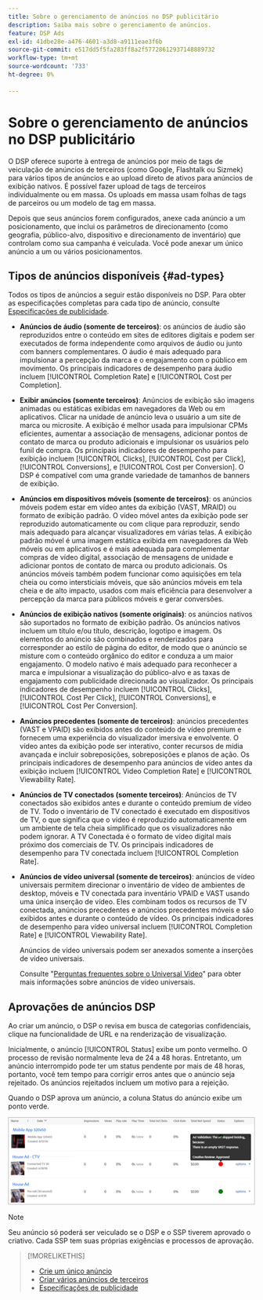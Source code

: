 ```yaml
---
title: Sobre o gerenciamento de anúncios no DSP publicitário
description: Saiba mais sobre o gerenciamento de anúncios.
feature: DSP Ads
exl-id: 41dbe28e-a476-4601-a3d8-a9111eae3f6b
source-git-commit: e517dd5f5fa283ff8a2f57728612937148889732
workflow-type: tm+mt
source-wordcount: '733'
ht-degree: 0%

---
```


# Sobre o gerenciamento de anúncios no DSP publicitário

<!-- add "The Ads View (Dashboard?)" section -->

O DSP oferece suporte à entrega de anúncios por meio de tags de veiculação de anúncios de terceiros (como Google, Flashtalk ou Sizmek) para vários tipos de anúncios e ao upload direto de ativos para anúncios de exibição nativos. É possível fazer upload de tags de terceiros individualmente ou em massa. Os uploads em massa usam folhas de tags de parceiros ou um modelo de tag em massa.

<!-- The bulk upload feature requires you to either a) upload DoubleClick and Flashtalking tag sheets or b) download a template, input your tags into the template, and then re-upload the template. -->
<!-- need a list of all supported third-party ad servers; see file in future-tbd folder -->

Depois que seus anúncios forem configurados, anexe cada anúncio a um posicionamento, que inclui os parâmetros de direcionamento (como geografia, público-alvo, dispositivo e direcionamento de inventário) que controlam como sua campanha é veiculada. Você pode anexar um único anúncio a um ou vários posicionamentos.

## Tipos de anúncios disponíveis {#ad-types}

Todos os tipos de anúncios a seguir estão disponíveis no DSP. Para obter as especificações completas para cada tipo de anúncio, consulte [Especificações de publicidade](ad-specs.md).

* **Anúncios de áudio (somente de terceiros)**: os anúncios de áudio são reproduzidos entre o conteúdo em sites de editores digitais e podem ser executados de forma independente como arquivos de áudio ou junto com banners complementares. O áudio é mais adequado para impulsionar a percepção da marca e o engajamento com o público em movimento. Os principais indicadores de desempenho para áudio incluem [!UICONTROL Completion Rate] e [!UICONTROL Cost per Completion].

* **Exibir anúncios (somente terceiros)**: Anúncios de exibição são imagens animadas ou estáticas exibidas em navegadores da Web ou em aplicativos. Clicar na unidade de anúncio leva o usuário a um site de marca ou microsite. A exibição é melhor usada para impulsionar CPMs eficientes, aumentar a associação de mensagens, adicionar pontos de contato de marca ou produto adicionais e impulsionar os usuários pelo funil de compra. Os principais indicadores de desempenho para exibição incluem [!UICONTROL Clicks], [!UICONTROL Cost per Click], [!UICONTROL Conversions], e [!UICONTROL Cost per Conversion]. O DSP é compatível com uma grande variedade de tamanhos de banners de exibição.

* **Anúncios em dispositivos móveis (somente de terceiros)**: os anúncios móveis podem estar em vídeo antes da exibição (VAST, MRAID) ou formato de exibição padrão. O vídeo móvel antes da exibição pode ser reproduzido automaticamente ou com clique para reproduzir, sendo mais adequado para alcançar visualizadores em várias telas. A exibição padrão móvel é uma imagem estática exibida em navegadores da Web móveis ou em aplicativos e é mais adequada para complementar compras de vídeo digital, associação de mensagens de unidade e adicionar pontos de contato de marca ou produto adicionais. Os anúncios móveis também podem funcionar como aquisições em tela cheia ou como intersticiais móveis, que são anúncios móveis em tela cheia e de alto impacto, usados com mais eficiência para desenvolver a percepção da marca para públicos móveis e gerar conversões.

* **Anúncios de exibição nativos (somente originais)**: os anúncios nativos são suportados no formato de exibição padrão. Os anúncios nativos incluem um título e/ou título, descrição, logotipo e imagem. Os elementos do anúncio são combinados e renderizados para corresponder ao estilo de página do editor, de modo que o anúncio se misture com o conteúdo orgânico do editor e conduza a um maior engajamento. O modelo nativo é mais adequado para reconhecer a marca e impulsionar a visualização do público-alvo e as taxas de engajamento com publicidade direcionada ao visualizador. Os principais indicadores de desempenho incluem [!UICONTROL Clicks], [!UICONTROL Cost Per Click], [!UICONTROL Conversions], e [!UICONTROL Cost Per Conversion].

* **Anúncios precedentes (somente de terceiros)**: anúncios precedentes (VAST e VPAID) são exibidos antes do conteúdo de vídeo premium e fornecem uma experiência do visualizador imersiva e envolvente. O vídeo antes da exibição pode ser interativo, conter recursos de mídia avançada e incluir sobreposições, sobreposições e planos de ação. Os principais indicadores de desempenho para anúncios de vídeo antes da exibição incluem [!UICONTROL Video Completion Rate] e [!UICONTROL Viewability Rate].

* **Anúncios de TV conectados (somente terceiros)**: Anúncios de TV conectados são exibidos antes e durante o conteúdo premium de vídeo de TV. Todo o inventário de TV conectado é executado em dispositivos de TV, o que significa que o vídeo é reproduzido automaticamente em um ambiente de tela cheia simplificado que os visualizadores não podem ignorar. A TV Conectada é o formato de vídeo digital mais próximo dos comerciais de TV. Os principais indicadores de desempenho para TV conectada incluem [!UICONTROL Completion Rate].

* **Anúncios de vídeo universal (somente de terceiros)**: anúncios de vídeo universais permitem direcionar o inventário de vídeo de ambientes de desktop, móveis e TV conectada para inventário VPAID e VAST usando uma única inserção de vídeo. Eles combinam todos os recursos de TV conectada, anúncios precedentes e anúncios precedentes móveis e são exibidos antes e durante o conteúdo de vídeo. Os principais indicadores de desempenho para vídeo universal incluem [!UICONTROL Completion Rate] e [!UICONTROL Viewability Rate].

  Anúncios de vídeo universais podem ser anexados somente a inserções de vídeo universais.

  Consulte &quot;[Perguntas frequentes sobre o Universal Video](/help/dsp/campaign-management/faq-universal-video.md)&quot; para obter mais informações sobre anúncios de vídeo universais.

## Aprovações de anúncios DSP

Ao criar um anúncio, o DSP o revisa em busca de categorias confidenciais, clique na funcionalidade de URL e na renderização de visualização.

Inicialmente, o anúncio [!UICONTROL Status] exibe um ponto vermelho. O processo de revisão normalmente leva de 24 a 48 horas. Entretanto, um anúncio interrompido pode ter um status pendente por mais de 48 horas, portanto, você tem tempo para corrigir erros antes que o anúncio seja rejeitado. Os anúncios rejeitados incluem um motivo para a rejeição.

Quando o DSP aprova um anúncio, a coluna Status do anúncio exibe um ponto verde.

![indicador de aprovação no [!UICONTROL Status] coluna](/help/dsp/assets/ad-approval-status.png)

>[!NOTE]
>
>Seu anúncio só poderá ser veiculado se o DSP e o SSP tiverem aprovado o criativo. Cada SSP tem suas próprias exigências e processos de aprovação.

>[!MORELIKETHIS]
>
>* [Crie um único anúncio](ad-create.md)
>* [Criar vários anúncios de terceiros](ad-create-multiple.md)
>* [Especificações de publicidade](ad-specs.md)
